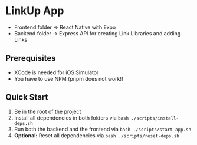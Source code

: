 # LinkUp App

- Frontend folder -> React Native with Expo
- Backend folder -> Express API for creating Link Libraries and adding Links

## Prerequisites

- XCode is needed for iOS Simulator
- You have to use NPM (pnpm does not work!)

## Quick Start

1. Be in the root of the project
2. Install all dependencies in both folders via `bash ./scripts/install-deps.sh`
3. Run both the backend and the frontend via `bash ./scripts/start-app.sh`
4. **Optional:** Reset all dependencies via `bash ./scripts/reset-deps.sh`
